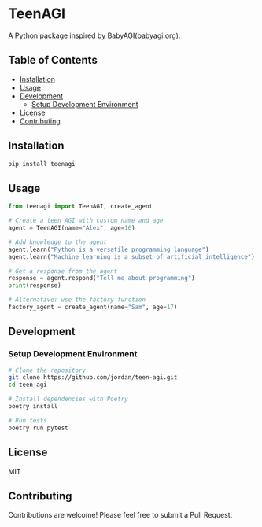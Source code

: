 # TeenAGI

A Python package inspired by BabyAGI(babyagi.org).

## Table of Contents
- [Installation](#installation)
- [Usage](#usage)
- [Development](#development)
  - [Setup Development Environment](#setup-development-environment)
- [License](#license)
- [Contributing](#contributing)

## Installation

```bash
pip install teenagi
```

## Usage

```python
from teenagi import TeenAGI, create_agent

# Create a teen AGI with custom name and age
agent = TeenAGI(name="Alex", age=16)

# Add knowledge to the agent
agent.learn("Python is a versatile programming language")
agent.learn("Machine learning is a subset of artificial intelligence")

# Get a response from the agent
response = agent.respond("Tell me about programming")
print(response)

# Alternative: use the factory function
factory_agent = create_agent(name="Sam", age=17)
```

<!-- ## Features

- Add knowledge to your AGI's knowledge base
- Generate responses based on accumulated knowledge -->

## Development

### Setup Development Environment

```bash
# Clone the repository
git clone https://github.com/jordan/teen-agi.git
cd teen-agi

# Install dependencies with Poetry
poetry install

# Run tests
poetry run pytest
```

## License

MIT

## Contributing

Contributions are welcome! Please feel free to submit a Pull Request.
